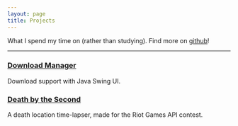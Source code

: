 ```yaml
---
layout: page
title: Projects
---
```


What I spend my time on (rather than studying). Find more on [github](https://www.github.com/TwelveNights)!

***

### [Download Manager](https://github.com/KuromiAK/DownloadManager)
Download support with Java Swing UI.

### [Death by the Second](https://www.github.com/TwelveNights/Death-by-the-Second)
A death location time-lapser, made for the Riot Games API contest.
